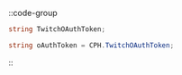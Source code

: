::code-group
  ```csharp [Method]
  string TwitchOAuthToken;
  ```
  ```csharp [Example]
  string oAuthToken = CPH.TwitchOAuthToken;
  ```
::